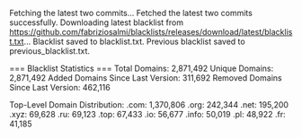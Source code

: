 Fetching the latest two commits...
Fetched the latest two commits successfully.
Downloading latest blacklist from https://github.com/fabriziosalmi/blacklists/releases/download/latest/blacklist.txt...
Blacklist saved to blacklist.txt.
Previous blacklist saved to previous_blacklist.txt.

=== Blacklist Statistics ===
Total Domains: 2,871,492
Unique Domains: 2,871,492
Added Domains Since Last Version: 311,692
Removed Domains Since Last Version: 462,116

Top-Level Domain Distribution:
  .com: 1,370,806
  .org: 242,344
  .net: 195,200
  .xyz: 69,628
  .ru: 69,123
  .top: 67,433
  .io: 56,677
  .info: 50,019
  .pl: 48,922
  .fr: 41,185
